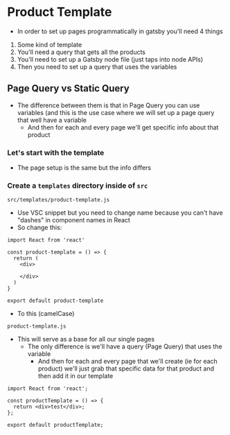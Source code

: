 # Product Template
* In order to set up pages programmatically in gatsby you'll need 4 things

1. Some kind of template
2. You'll need a query that gets all the products
3. You'll need to set up a Gatsby node file (just taps into node APIs)
4. Then you need to set up a query that uses the variables

## Page Query vs Static Query
* The difference between them is that in Page Query you can use variables (and this is the use case where we will set up a page query that well have a variable
    - And then for each and every page we'll get specific info about that product

### Let's start with the template
* The page setup is the same but the info differs

### Create a `templates` directory inside of `src`
`src/templates/product-template.js`

* Use VSC snippet but you need to change name because you can't have "dashes" in component names in React
* So change this:

```
import React from 'react'

const product-template = () => {
  return (
    <div>
      
    </div>
  )
}

export default product-template
```

* To this (camelCase)

`product-template.js`

* This will serve as a base for all our single pages
    - The only difference is we'll have a query (Page Query) that uses the variable
        + And then for each and every page that we'll create (ie for each product) we'll just grab that specific data for that product and then add it in our template

```
import React from 'react';

const productTemplate = () => {
  return <div>test</div>;
};

export default productTemplate;
```


